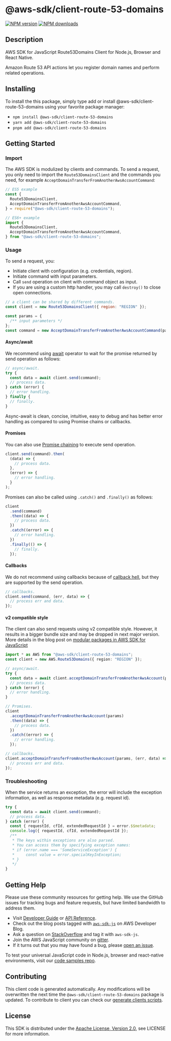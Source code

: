 <!-- generated file, do not edit directly -->

# @aws-sdk/client-route-53-domains

[![NPM version](https://img.shields.io/npm/v/@aws-sdk/client-route-53-domains/latest.svg)](https://www.npmjs.com/package/@aws-sdk/client-route-53-domains)
[![NPM downloads](https://img.shields.io/npm/dm/@aws-sdk/client-route-53-domains.svg)](https://www.npmjs.com/package/@aws-sdk/client-route-53-domains)

## Description

AWS SDK for JavaScript Route53Domains Client for Node.js, Browser and React Native.

<p>Amazon Route 53 API actions let you register domain names and perform related
operations.</p>

## Installing

To install the this package, simply type add or install @aws-sdk/client-route-53-domains
using your favorite package manager:

- `npm install @aws-sdk/client-route-53-domains`
- `yarn add @aws-sdk/client-route-53-domains`
- `pnpm add @aws-sdk/client-route-53-domains`

## Getting Started

### Import

The AWS SDK is modulized by clients and commands.
To send a request, you only need to import the `Route53DomainsClient` and
the commands you need, for example `AcceptDomainTransferFromAnotherAwsAccountCommand`:

```js
// ES5 example
const {
  Route53DomainsClient,
  AcceptDomainTransferFromAnotherAwsAccountCommand,
} = require("@aws-sdk/client-route-53-domains");
```

```ts
// ES6+ example
import {
  Route53DomainsClient,
  AcceptDomainTransferFromAnotherAwsAccountCommand,
} from "@aws-sdk/client-route-53-domains";
```

### Usage

To send a request, you:

- Initiate client with configuration (e.g. credentials, region).
- Initiate command with input parameters.
- Call `send` operation on client with command object as input.
- If you are using a custom http handler, you may call `destroy()` to close open connections.

```js
// a client can be shared by different commands.
const client = new Route53DomainsClient({ region: "REGION" });

const params = {
  /** input parameters */
};
const command = new AcceptDomainTransferFromAnotherAwsAccountCommand(params);
```

#### Async/await

We recommend using [await](https://developer.mozilla.org/en-US/docs/Web/JavaScript/Reference/Operators/await)
operator to wait for the promise returned by send operation as follows:

```js
// async/await.
try {
  const data = await client.send(command);
  // process data.
} catch (error) {
  // error handling.
} finally {
  // finally.
}
```

Async-await is clean, concise, intuitive, easy to debug and has better error handling
as compared to using Promise chains or callbacks.

#### Promises

You can also use [Promise chaining](https://developer.mozilla.org/en-US/docs/Web/JavaScript/Guide/Using_promises#chaining)
to execute send operation.

```js
client.send(command).then(
  (data) => {
    // process data.
  },
  (error) => {
    // error handling.
  }
);
```

Promises can also be called using `.catch()` and `.finally()` as follows:

```js
client
  .send(command)
  .then((data) => {
    // process data.
  })
  .catch((error) => {
    // error handling.
  })
  .finally(() => {
    // finally.
  });
```

#### Callbacks

We do not recommend using callbacks because of [callback hell](http://callbackhell.com/),
but they are supported by the send operation.

```js
// callbacks.
client.send(command, (err, data) => {
  // process err and data.
});
```

#### v2 compatible style

The client can also send requests using v2 compatible style.
However, it results in a bigger bundle size and may be dropped in next major version. More details in the blog post
on [modular packages in AWS SDK for JavaScript](https://aws.amazon.com/blogs/developer/modular-packages-in-aws-sdk-for-javascript/)

```ts
import * as AWS from "@aws-sdk/client-route-53-domains";
const client = new AWS.Route53Domains({ region: "REGION" });

// async/await.
try {
  const data = await client.acceptDomainTransferFromAnotherAwsAccount(params);
  // process data.
} catch (error) {
  // error handling.
}

// Promises.
client
  .acceptDomainTransferFromAnotherAwsAccount(params)
  .then((data) => {
    // process data.
  })
  .catch((error) => {
    // error handling.
  });

// callbacks.
client.acceptDomainTransferFromAnotherAwsAccount(params, (err, data) => {
  // process err and data.
});
```

### Troubleshooting

When the service returns an exception, the error will include the exception information,
as well as response metadata (e.g. request id).

```js
try {
  const data = await client.send(command);
  // process data.
} catch (error) {
  const { requestId, cfId, extendedRequestId } = error.$$metadata;
  console.log({ requestId, cfId, extendedRequestId });
  /**
   * The keys within exceptions are also parsed.
   * You can access them by specifying exception names:
   * if (error.name === 'SomeServiceException') {
   *     const value = error.specialKeyInException;
   * }
   */
}
```

## Getting Help

Please use these community resources for getting help.
We use the GitHub issues for tracking bugs and feature requests, but have limited bandwidth to address them.

- Visit [Developer Guide](https://docs.aws.amazon.com/sdk-for-javascript/v3/developer-guide/welcome.html)
  or [API Reference](https://docs.aws.amazon.com/AWSJavaScriptSDK/v3/latest/index.html).
- Check out the blog posts tagged with [`aws-sdk-js`](https://aws.amazon.com/blogs/developer/tag/aws-sdk-js/)
  on AWS Developer Blog.
- Ask a question on [StackOverflow](https://stackoverflow.com/questions/tagged/aws-sdk-js) and tag it with `aws-sdk-js`.
- Join the AWS JavaScript community on [gitter](https://gitter.im/aws/aws-sdk-js-v3).
- If it turns out that you may have found a bug, please [open an issue](https://github.com/aws/aws-sdk-js-v3/issues/new/choose).

To test your universal JavaScript code in Node.js, browser and react-native environments,
visit our [code samples repo](https://github.com/aws-samples/aws-sdk-js-tests).

## Contributing

This client code is generated automatically. Any modifications will be overwritten the next time the `@aws-sdk/client-route-53-domains` package is updated.
To contribute to client you can check our [generate clients scripts](https://github.com/aws/aws-sdk-js-v3/tree/main/scripts/generate-clients).

## License

This SDK is distributed under the
[Apache License, Version 2.0](http://www.apache.org/licenses/LICENSE-2.0),
see LICENSE for more information.
